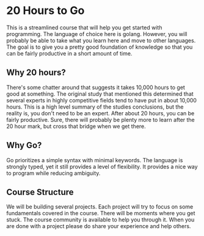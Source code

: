 # 20 Hours to Go
This is a streamlined course that will help you get started with programming.  The language of choice here is golang.  However, you will probably be able to take what you learn here and move to other languages.  The goal is to give you a pretty good foundation of knowledge so that you can be fairly productive in a short amount of time.

## Why 20 hours?
There's some chatter around that suggests it takes 10,000 hours to get good at something.  The original study that mentioned this determined that several experts in highly competitive fields tend to have put in about 10,000 hours.  This is a high level summary of the studies conclusions, but the reality is, you don't need to be an expert.  After about 20 hours, you can be fairly productive.
Sure, there will probably be plenty more to learn after the 20 hour mark, but cross that bridge when we get there.

## Why Go?
Go prioritizes a simple syntax with minimal keywords.  The language is strongly typed, yet it still provides a level of flexibility.  It provides a nice way to program while reducing ambiguity.

## Course Structure
We will be building several projects.  Each project will try to focus on some fundamentals covered in the course.  There will be moments where you get stuck.  The course community is available to help you through it.  When you are done with a project please do share your experience and help others.
